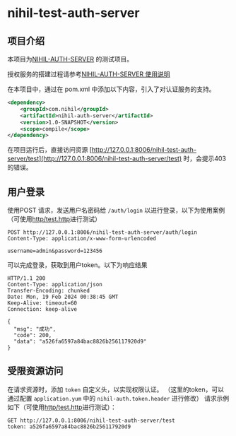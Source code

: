 # nihil-test-auth-server

## 项目介绍

本项目为[NIHIL-AUTH-SERVER](https://github.com/NihilPhantom/nihil-auth-server) 的测试项目。

授权服务的搭建过程请参考[NIHIL-AUTH-SERVER 使用说明](https://github.com/NihilPhantom/nihil-auth-server/blob/main/doc/%E4%BD%BF%E7%94%A8%E8%AF%B4%E6%98%8E.md)

在本项目中，通过在 pom.xml 中添加以下内容，引入了对认证服务的支持。
```xml
<dependency>
    <groupId>com.nihil</groupId>
    <artifactId>nihil-auth-server</artifactId>
    <version>1.0-SNAPSHOT</version>
    <scope>compile</scope>
</dependency>
```

在项目运行后，直接访问资源 [http://127.0.0.1:8006/nihil-test-auth-server/test](http://127.0.0.1:8006/nihil-test-auth-server/test)
时，会提示403 的错误。

## 用户登录
使用POST 请求，发送用户名密码给 `/auth/login` 以进行登录，以下为使用案例（可使用[http/test.http](http/test.http)进行测试）
```http request
POST http://127.0.0.1:8006/nihil-test-auth-server/auth/login
Content-Type: application/x-www-form-urlencoded

username=admin&password=123456
```
可以完成登录，获取到用户token。以下为响应结果
```text
HTTP/1.1 200 
Content-Type: application/json
Transfer-Encoding: chunked
Date: Mon, 19 Feb 2024 00:38:45 GMT
Keep-Alive: timeout=60
Connection: keep-alive

{
  "msg": "成功",
  "code": 200,
  "data": "a526fa6597a84bac8826b256117920d9"
}
```

## 受限资源访问
在请求资源时，添加 `token` 自定义头，以实现权限认证。
（这里的token，可以通过配置 `application.yum` 中的 `nihil-auth.token.header` 进行修改）
请求示例如下（可使用[http/test.http](http/test.http)进行测试）：
```http request
GET http://127.0.0.1:8006/nihil-test-auth-server/test
token: a526fa6597a84bac8826b256117920d9
```